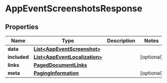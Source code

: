 

# AppEventScreenshotsResponse


## Properties

| Name | Type | Description | Notes |
|------------ | ------------- | ------------- | -------------|
|**data** | [**List&lt;AppEventScreenshot&gt;**](AppEventScreenshot.md) |  |  |
|**included** | [**List&lt;AppEventLocalization&gt;**](AppEventLocalization.md) |  |  [optional] |
|**links** | [**PagedDocumentLinks**](PagedDocumentLinks.md) |  |  |
|**meta** | [**PagingInformation**](PagingInformation.md) |  |  [optional] |




